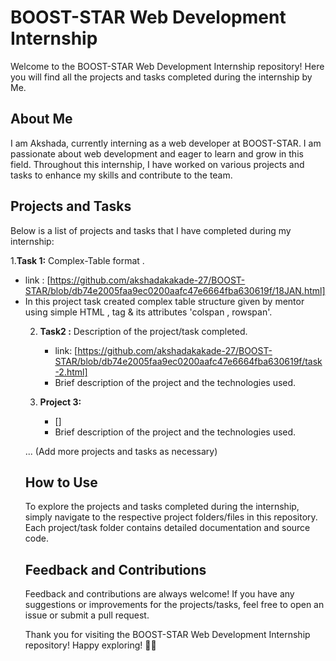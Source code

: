 # BOOST-STAR Web Development Internship

Welcome to the BOOST-STAR Web Development Internship repository! Here you will find all the projects and tasks completed during the internship by Me.

## About Me
I am Akshada, currently interning as a web developer at BOOST-STAR. I am passionate about web development and eager to learn and grow in this field. Throughout this internship, I have worked on various projects and tasks to enhance my skills and contribute to the team.

## Projects and Tasks
Below is a list of projects and tasks that I have completed during my internship:

1.**Task 1:** Complex-Table format .
   -  link : [https://github.com/akshadakakade-27/BOOST-STAR/blob/db74e2005faa9ec0200aafc47e6664fba630619f/18JAN.html]
   - In this project task created complex table structure given by mentor using simple HTML , <table> tag & its attributes 'colspan , rowspan'.

2. **Task2 :** Description of the project/task completed.
   -  link: [https://github.com/akshadakakade-27/BOOST-STAR/blob/db74e2005faa9ec0200aafc47e6664fba630619f/task-2.html]
   - Brief description of the project and the technologies used.

3. **Project 3:**
   - []
   - Brief description of the project and the technologies used.

... (Add more projects and tasks as necessary)

## How to Use
To explore the projects and tasks completed during the internship, simply navigate to the respective project folders/files in this repository. Each project/task folder contains detailed documentation and source code.

## Feedback and Contributions
Feedback and contributions are always welcome! If you have any suggestions or improvements for the projects/tasks, feel free to open an issue or submit a pull request.

Thank you for visiting the BOOST-STAR Web Development Internship repository! Happy exploring! 🚀✨
